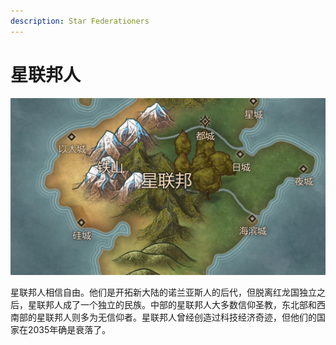 ```yaml
---
description: Star Federationers
---
```


# 星联邦人

![星联邦](../../.gitbook/assets/星联邦.jpg)

星联邦人相信自由。他们是开拓新大陆的诺兰亚斯人的后代，但脱离红龙国独立之后，星联邦人成了一个独立的民族。中部的星联邦人大多数信仰圣教，东北部和西南部的星联邦人则多为无信仰者。星联邦人曾经创造过科技经济奇迹，但他们的国家在2035年确是衰落了。
